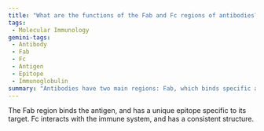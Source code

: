 ```yaml
---
title: "What are the functions of the Fab and Fc regions of antibodies?"
tags:
 - Molecular Immunology
gemini-tags:
 - Antibody
 - Fab
 - Fc
 - Antigen
 - Epitope
 - Immunoglobulin
summary: "Antibodies have two main regions: Fab, which binds specific antigens, and Fc, which interacts with the immune system."
---
```

The Fab region binds the antigen, and has a unique epitope specific to its target. Fc interacts with the immune system, and has a consistent structure.